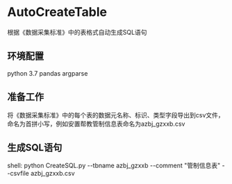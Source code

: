 # AutoCreateTable
根据《数据采集标准》中的表格式自动生成SQL语句

## 环境配置
python 3.7
pandas
argparse

## 准备工作
将《数据采集标准》中的每个表的数据元名称、标识、类型字段导出到csv文件，命名为首拼小写，例如安置帮教管制信息表命名为azbj_gzxxb.csv


## 生成SQL语句
shell: python CreateSQL.py --tbname azbj_gzxxb --comment "管制信息表" --csvfile azbj_gzxxb.csv




